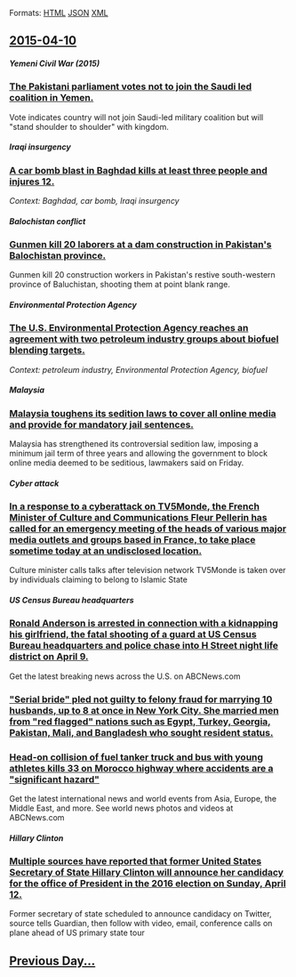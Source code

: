 
Formats: [HTML](2015/04/10/index.html)  [JSON](2015/04/10/index.json)  [XML](2015/04/10/index.xml)  

## [2015-04-10](/news/2015/04/10/index.md)

##### Yemeni Civil War (2015)
### [The Pakistani parliament votes not to join the Saudi led coalition in Yemen. ](/news/2015/04/10/the-pakistani-parliament-votes-not-to-join-the-saudi-led-coalition-in-yemen.md)
Vote indicates country will not join Saudi-led military coalition but will &quot;stand shoulder to shoulder&quot; with kingdom.

##### Iraqi insurgency
### [A car bomb blast in Baghdad kills at least three people and injures 12. ](/news/2015/04/10/a-car-bomb-blast-in-baghdad-kills-at-least-three-people-and-injures-12.md)
_Context: Baghdad, car bomb, Iraqi insurgency_

##### Balochistan conflict
### [Gunmen kill 20 laborers at a dam construction in Pakistan's Balochistan province. ](/news/2015/04/10/gunmen-kill-20-laborers-at-a-dam-construction-in-pakistan-s-balochistan-province.md)
Gunmen kill 20 construction workers in Pakistan&#039;s restive south-western province of Baluchistan, shooting them at point blank range.

##### Environmental Protection Agency
### [The U.S. Environmental Protection Agency reaches an agreement with two petroleum industry groups about biofuel blending targets. ](/news/2015/04/10/the-u-s-environmental-protection-agency-reaches-an-agreement-with-two-petroleum-industry-groups-about-biofuel-blending-targets.md)
_Context: petroleum industry, Environmental Protection Agency, biofuel_

##### Malaysia
### [Malaysia toughens its sedition laws to cover all online media and provide for mandatory jail sentences. ](/news/2015/04/10/malaysia-toughens-its-sedition-laws-to-cover-all-online-media-and-provide-for-mandatory-jail-sentences.md)
Malaysia has strengthened its controversial sedition law, imposing a minimum jail term of three years and allowing the government to block online media deemed to be seditious, lawmakers said on Friday.

##### Cyber attack
### [In a response to a cyberattack on TV5Monde, the French Minister of Culture and Communications Fleur Pellerin has called for an emergency meeting of the heads of various major media outlets and groups based in France, to take place sometime today at an undisclosed location. ](/news/2015/04/10/in-a-response-to-a-cyberattack-on-tv5monde-the-french-minister-of-culture-and-communications-fleur-pellerin-has-called-for-an-emergency-mee.md)
Culture minister calls talks after television network TV5Monde is taken over by individuals claiming to belong to Islamic State

##### US Census Bureau headquarters
### [ Ronald Anderson is arrested in connection with a kidnapping his girlfriend, the fatal shooting of a guard at US Census Bureau headquarters and police chase into H Street night life district on April 9. ](/news/2015/04/10/ronald-anderson-is-arrested-in-connection-with-a-kidnapping-his-girlfriend-the-fatal-shooting-of-a-guard-at-us-census-bureau-headquarters.md)
Get the latest breaking news across the U.S. on ABCNews.com

##### 
### ["Serial bride" pled not guilty to felony fraud for marrying 10 husbands, up to 8 at once in New York City. She married men from "red flagged" nations such as Egypt, Turkey, Georgia, Pakistan, Mali, and Bangladesh who sought resident status. ](/news/2015/04/10/serial-bride-pled-not-guilty-to-felony-fraud-for-marrying-10-husbands-up-to-8-at-once-in-new-york-city-she-married-men-from-red-flagged.md)
##### 
### [ Head-on collision of fuel tanker truck and bus with young athletes kills 33 on Morocco highway where accidents are a "significant hazard" ](/news/2015/04/10/head-on-collision-of-fuel-tanker-truck-and-bus-with-young-athletes-kills-33-on-morocco-highway-where-accidents-are-a-significant-hazard.md)
Get the latest international news and world events from Asia, Europe, the Middle East, and more. See world news photos and videos at ABCNews.com

##### Hillary Clinton
### [Multiple sources have reported that former United States Secretary of State Hillary Clinton will announce her candidacy for the office of President in the 2016 election on Sunday, April 12. ](/news/2015/04/10/multiple-sources-have-reported-that-former-united-states-secretary-of-state-hillary-clinton-will-announce-her-candidacy-for-the-office-of-pr.md)
Former secretary of state scheduled to announce candidacy on Twitter, source tells Guardian, then follow with video, email, conference calls on plane ahead of US primary state tour

## [Previous Day...](/news/2015/04/9/index.md)


